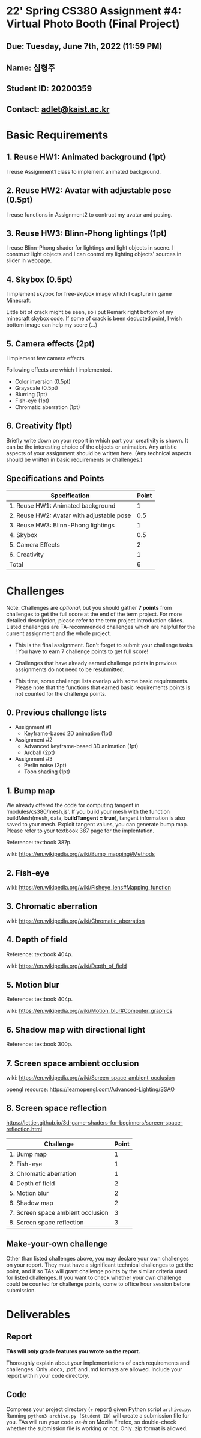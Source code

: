 # 22' Spring CS380 Assignment #4: Virtual Photo Booth (Final Project)

## Due: Tuesday, June 7th, 2022 (11:59 PM)

## Name: 심형주
## Student ID: 20200359
## Contact: adlet@kaist.ac.kr

# Basic Requirements

## 1. Reuse HW1: Animated background (1pt)
I reuse Assignment1 class to implement animated background.

## 2. Reuse HW2: Avatar with adjustable pose (0.5pt)
I reuse functions in Assignment2 to contruct my avatar and posing. 

## 3. Reuse HW3: Blinn-Phong lightings (1pt)

I reuse Blinn-Phong shader for lightings and light objects in scene. I construct light objects and I can control my lighting objects' sources in slider in webpage.

## 4. Skybox (0.5pt)
I implement skybox for free-skybox image which I capture in game Minecraft.

Little bit of crack might be seen, so i put Remark right bottom of my minecraft skybox code. If some of crack is been deducted point, I wish bottom image can help my score (...)

## 5. Camera effects (2pt)
I implement few camera effects

Following effects are which I implemented.

- Color inversion (0.5pt)
- Grayscale (0.5pt)
- Blurring (1pt)
- Fish-eye (1pt)
- Chromatic aberration (1pt)

## 6. Creativity (1pt)

Briefly write down on your report in which part your creativity is shown.
It can be the interesting choice of the objects or animation.
Any artistic aspects of your assignment should be written here.
(Any technical aspects should be written in basic requirements or challenges.)

## Specifications and Points

| Specification                             | Point |
| ----------------------------------------- | ----- |
| 1. Reuse HW1: Animated background         | 1     |
| 2. Reuse HW2: Avatar with adjustable pose | 0.5   |
| 3. Reuse HW3: Blinn-Phong lightings       | 1     |
| 4. Skybox                                 | 0.5   |
| 5. Camera Effects                         | 2     |
| 6. Creativity                             | 1     |
| Total                                     | 6     |

# Challenges

Note: Challenges are _optional_, but you should gather **7 points** from challenges to get the full score at the end of the term project.
For more detailed description, please refer to the term project introduction slides.
Listed challenges are TA-recommended challenges which are helpful for the current assignment and the whole project.

- This is the final assignment. Don't forget to submit your challenge tasks ! You have to earn 7 challenge points to get full score!

- Challenges that have already earned challenge points in previous assignments do not need to be resubmitted.

- This time, some challenge lists overlap with some basic requirements. Please note that the functions that earned basic requirements points is not counted for the challenge points.

## 0. Previous challenge lists

- Assignment #1
    - Keyframe-based 2D animation (1pt)
- Assignment #2
    - Advanced keyframe-based 3D animation (1pt)
    - Arcball (2pt)
- Assignment #3
    - Perlin noise (2pt)
    - Toon shading (1pt)

## 1. Bump map
We already offered the code for computing tangent in 'modules/cs380/mesh.js'. If you build your mesh with the function buildMesh(mesh, data, **buildTangent = true**), tangent information is also saved to your mesh. Exploit tangent values, you can generate bump map. Please refer to your textbook 387 page for the implentation.

Reference: textbook 387p.

wiki: https://en.wikipedia.org/wiki/Bump_mapping#Methods

## 2. Fish-eye
wiki: https://en.wikipedia.org/wiki/Fisheye_lens#Mapping_function
## 3. Chromatic aberration
wiki: https://en.wikipedia.org/wiki/Chromatic_aberration

## 4. Depth of field
Reference: textbook 404p.

wiki: https://en.wikipedia.org/wiki/Depth_of_field

## 5. Motion blur
Reference: textbook 404p.

wiki: https://en.wikipedia.org/wiki/Motion_blur#Computer_graphics

## 6. Shadow map with directional light
Reference: textbook 300p.

## 7. Screen space ambient occlusion
wiki: https://en.wikipedia.org/wiki/Screen_space_ambient_occlusion

opengl resource: https://learnopengl.com/Advanced-Lighting/SSAO

## 8. Screen space reflection
https://lettier.github.io/3d-game-shaders-for-beginners/screen-space-reflection.html


| Challenge                     | Point |
| ----------------------------- | ----- |
| 1. Bump map                   | 1     | 
| 2. Fish-eye                   | 1     | 
| 3. Chromatic aberration       | 1     |
| 4. Depth of field             | 2     |
| 5. Motion blur                | 2     |
| 6. Shadow map                 | 2     |
| 7. Screen space ambient occlusion          | 3     |
| 8. Screen space reflection    | 3     |

## Make-your-own challenge

Other than listed challenges above, you may declare your own challenges on your report.
They must have a significant technical challenges to get the point, and if so TAs will grant challenge points by the similar criteria used for listed challenges. If you want to check whether your own challenge could be counted for challenge points, come to office hour session before submission.

# Deliverables

## Report

**TAs will _only_ grade features you wrote on the report.**

Thoroughly explain about your implementations of each requirements and challenges.
Only .docx, .pdf, and .md formats are allowed.
Include your report within your code directory.

## Code

Compress your project directory (+ report) given Python script `archive.py`.
Running `python3 archive.py [Student ID]` will create a submission file for you.
TAs will run your code _as-is_ on Mozila Firefox, so double-check whether the submission file is working or not.
Only .zip format is allowed.
